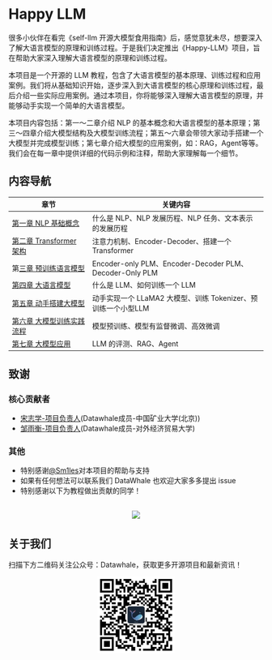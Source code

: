 # Happy LLM

很多小伙伴在看完《self-llm 开源大模型食用指南》后，感觉意犹未尽，想要深入了解大语言模型的原理和训练过程。于是我们决定推出《Happy-LLM》项目，旨在帮助大家深入理解大语言模型的原理和训练过程。

本项目是一个开源的 LLM 教程，包含了大语言模型的基本原理、训练过程和应用案例。我们将从基础知识开始，逐步深入到大语言模型的核心原理和训练过程，最后介绍一些实际应用案例。通过本项目，你将能够深入理解大语言模型的原理，并能够动手实现一个简单的大语言模型。

本项目内容包括：第一～二章介绍 NLP 的基本概念和大语言模型的基本原理；第三～四章介绍大模型结构及大模型训练流程；第五～六章会带领大家动手搭建一个大模型并完成模型训练；第七章介绍大模型的应用案例，如：RAG，Agent等等。我们会在每一章中提供详细的代码示例和注释，帮助大家理解每一个细节。

## 内容导航

| 章节                      | 关键内容                                                     |
| ------------------------- | ------------------------------------------------------------ |
| [第一章 NLP 基础概念](./docs/chapter1/第一章%20NLP基础概念.md)   | 什么是 NLP、NLP 发展历程、NLP 任务、文本表示的发展历程       |
| [第二章 Transformer 架构](./docs/chapter2/第二章%20Transformer架构.md)   | 注意力机制、Encoder-Decoder、搭建一个 Transformer            |
| 第[三章 预训练语言模型](./docs/chapter3/第三章%20预训练语言模型.md)     | Encoder-only PLM、Encoder-Decoder PLM、Decoder-Only PLM      |
| [第四章 大语言模型](./docs/chapter4/第四章%20大语言模型.md)         | 什么是 LLM、如何训练一个 LLM                                 |
| [第五章 动手搭建大模型](./docs/chapter5/第五章%20动手搭建大模型.md)     | 动手实现一个 LLaMA2 大模型、训练 Tokenizer、预训练一个小型LLM |
| [第六章 大模型训练实践流程](./docs/chapter6/第六章%20大模型训练流程实践.md) | 模型预训练、模型有监督微调、高效微调                         |
| [第七章 大模型应用](./docs/chapter7/第七章%20大模型应用.md)         | LLM 的评测、RAG、Agent                                       |

## 致谢

### 核心贡献者

- [宋志学-项目负责人](https://github.com/KMnO4-zx)(Datawhale成员-中国矿业大学(北京))
- [邹雨衡-项目负责人](https://github.com/logan-zou)(Datawhale成员-对外经济贸易大学)

### 其他

- 特别感谢[@Sm1les](https://github.com/Sm1les)对本项目的帮助与支持
- 如果有任何想法可以联系我们 DataWhale 也欢迎大家多多提出 issue
- 特别感谢以下为教程做出贡献的同学！

<div align=center style="margin-top: 30px;">
  <a href="https://github.com/datawhalechina/happy-llm/graphs/contributors">
    <img src="https://contrib.rocks/image?repo=datawhalechina/happy-llm" />
  </a>
</div>

## 关于我们

扫描下方二维码关注公众号：Datawhale，获取更多开源项目和最新资讯！

<div align='center'>
    <img src="./images/datawhale.png" alt="alt text" width="30%">
</div>
